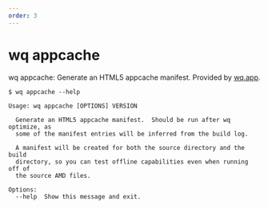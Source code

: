 ```yaml
---
order: 3
---
```


wq appcache
===========

wq appcache: Generate an HTML5 appcache manifest.
Provided by [wq.app](https://wq.io/wq.app).

```shell
$ wq appcache --help

Usage: wq appcache [OPTIONS] VERSION

  Generate an HTML5 appcache manifest.  Should be run after wq optimize, as
  some of the manifest entries will be inferred from the build log.

  A manifest will be created for both the source directory and the build
  directory, so you can test offline capabilities even when running off of
  the source AMD files.

Options:
  --help  Show this message and exit.
```
